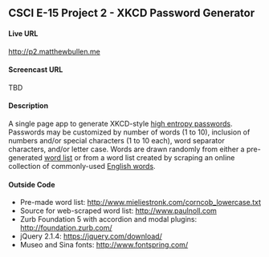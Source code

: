 ## CSCI E-15 Project 2 - XKCD Password Generator

#### Live URL

http://p2.matthewbullen.me

#### Screencast URL

TBD

#### Description

A single page app to generate XKCD-style [high entropy passwords](https://xkcd.com/936/). Passwords may be customized by number of words (1 to 10), inclusion of numbers and/or special characters (1 to 10 each), word separator characters, and/or letter case. Words are drawn randomly from either a pre-generated [word list](http://www.mieliestronk.com/corncob_lowercase.txt) or from a word list created by scraping an online collection of commonly-used [English words](http://www.paulnoll.com).

#### Outside Code

* Pre-made word list: http://www.mieliestronk.com/corncob_lowercase.txt
* Source for web-scraped word list: http://www.paulnoll.com
* Zurb Foundation 5 with accordion and modal plugins: http://foundation.zurb.com/
* jQuery 2.1.4: https://jquery.com/download/
* Museo and Sina fonts: http://www.fontspring.com/
